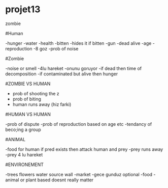 # projet13
zombie

#Human

  -hunger
  -water
  -health
  -bitten
  -hides it if bitten
  -gun
  -dead alive
  -age
  -reproduction
  -8 goz
  -prob of noise
  

#Zombie

  -noise or smell
  -4lu hareket
  -onunu goruyor
  -if dead then time of decomposition
  -if contaminated but alive then hunger
  
#ZOMBIE VS HUMAN

  - prob of shooting the z
  - prob of biting 
  - human runs away (hiz farki)

#HUMAN VS HUMAN

  -prob of dispute
  -prob of reproduction based on age etc
  -tendancy of beco;ing a group

#ANIMAL

  -food for human
  if pred exists then attack human and prey
  -prey runs away 
  -prey 4 lu hareket
  
 #ENVIRONEMENT
 
  -trees flowers water source wall 
  -market
  -gece gunduz optional
  -food 
    -animal or plant based doesnt really matter
    
  
